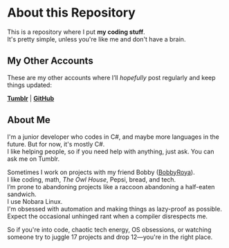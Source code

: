# About this Repository

This is a repository where I put **my coding stuff**.  
It's pretty simple, unless you're like me and don't have a brain.

## My Other Accounts

These are my other accounts where I’ll *hopefully* post regularly and keep things updated:

[**Tumblr**](https://www.tumblr.com/blog/meisnegative) | [**GitHub**](https://github.com/NegativeCoder01/MeIsNegative)

## About Me

I'm a junior developer who codes in C#, and maybe more languages in the future. But for now, it's mostly C#.  
I like helping people, so if you need help with anything, just ask. You can ask me on Tumblr.

Sometimes I work on projects with my friend Bobby ([BobbyRoya](https://github.com/Bobbyroya)).  
I like coding, math, *The Owl House*, Pepsi, bread, and tech.  
I’m prone to abandoning projects like a raccoon abandoning a half-eaten sandwich.  
I use Nobara Linux.  
I'm obsessed with automation and making things as lazy-proof as possible.  
Expect the occasional unhinged rant when a compiler disrespects me.

So if you're into code, chaotic tech energy, OS obsessions, or watching someone try to juggle 17 projects and drop 12—you're in the right place.
